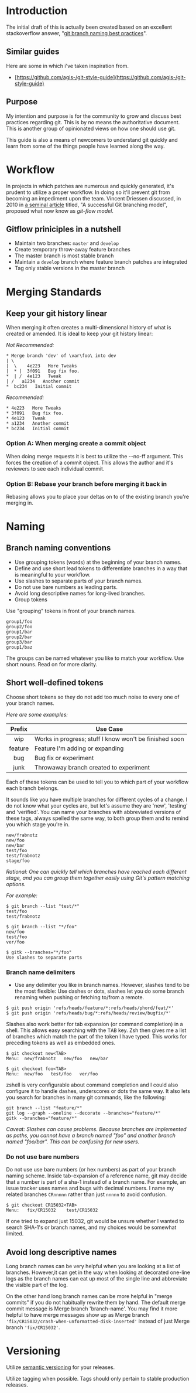 # Introduction

The initial draft of this is actually been created based on an excellent stackoverflow answer, "[git branch naming best practices](http://stackoverflow.com/a/6065944/171217)".

## Similar guides

Here are some in which i've taken inspiration from.

* [https://github.com/agis-/git-style-guide](https://github.com/agis-/git-style-guide)

## Purpose
My intention and purpose is for the community to grow and discuss best practices regarding git. This is by no means the authoritative document. This is another group of opinionated views on how one should use git. 

This guide is also a means of newcomers to understand git quickly and learn from some of the things people have learned along the way.

# Workflow

In projects in which patches are numerous and quickly generated, it's prudent to utilize a proper workflow. In doing so it'll prevent git from becoming an impediment upon the team. Vincent Driessen discussed, in 2010 in [a seminal article](http://nvie.com/posts/a-successful-git-branching-model/) titled, "A successful Git branching model", proposed what now know as *git-flow model*.

## Gitflow priniciples in a nutshell

* Maintain two branches: `master` and `develop`
* Create temporary throw-away feature branches
* The master branch is most stable branch
* Maintain a `develop` branch where feature branch patches are integrated
* Tag only stable versions in the master branch

# Merging Standards

## Keep your git history linear

When merging it often creates a multi-dimensional history of what is created or amended. It is ideal to keep your git history linear:

*Not Recommended:*
```
* Merge branch 'dev' of \var\foo\ into dev
| \
|  \    4e223   More Tweaks
|  * |  3f091   Bug fix foo.
*  | /  4e123   Tweak
| /   a1234   Another commit
*  bc234   Initial commit
```

*Recommended:*

```
* 4e223   More Tweaks
* 3f091   Bug fix foo.
* 4e123   Tweak
* a1234   Another commit
* bc234   Initial commit
```

### Option A: When merging create a commit object

When doing merge requests it is best to utilize the --no-ff argument. This forces the creation of a commit object. This allows the author and it's reviewers to see each individual commit.

### Option B: Rebase your branch before merging it back in

Rebasing allows you to place your deltas on to of the existing branch you're merging in.

# Naming

## Branch naming conventions

* Use grouping tokens (words) at the beginning of your branch names.
* Define and use short lead tokens to differentiate branches in a way that is meaningful to your workflow.
* Use slashes to separate parts of your branch names.
* Do not use bare numbers as leading parts. 
* Avoid long descriptive names for long-lived branches.
* Group tokens

Use "grouping" tokens in front of your branch names.

```
group1/foo
group2/foo
group1/bar
group2/bar
group3/bar
group1/baz
```

The groups can be named whatever you like to match your workflow. Use short nouns. Read on for more clarity.

## Short well-defined tokens

Choose short tokens so they do not add too much noise to every one of your branch names. 

*Here are some examples:*

|Prefix   | Use Case                                              |
|:-------:|-------------------------------------------------------|
| wip     | Works in progress; stuff I know won't be finished soon|
| feature | Feature I'm adding or expanding                       |
| bug     | Bug fix or experiment                                 |
| junk    | Throwaway branch created to experiment                |


Each of these tokens can be used to tell you to which part of your workflow each branch belongs.

It sounds like you have multiple branches for different cycles of a change. I do not know what your cycles are, but let's assume they are 'new', 'testing' and 'verified'. You can name your branches with abbreviated versions of these tags, always spelled the same way, to both group them and to remind you which stage you're in.

```
new/frabnotz
new/foo
new/bar
test/foo
test/frabnotz
stage/foo
```

*Rational: One can quickly tell which branches have reached each different stage, and you can group them together easily using Git's pattern matching options.*

*For example:*

```
$ git branch --list "test/*"
test/foo
test/frabnotz

$ git branch --list "*/foo"
new/foo
test/foo
ver/foo

$ gitk --branches="*/foo"
Use slashes to separate parts
```

### Branch name delimiters

* Use any delimiter you like in branch names. However, slashes tend to be the most flexible: Use dashes or dots, slashes let you do some branch renaming when pushing or fetching to/from a remote.

```
$ git push origin 'refs/heads/feature/*:refs/heads/phord/feat/*'
$ git push origin 'refs/heads/bug/*:refs/heads/review/bugfix/*'
```

Slashes also work better for tab expansion (or command completion) in a shell. This allows easy searching with the <kbd>TAB</kbd> key. Zsh then gives me a list of branches which match the part of the token I have typed. This works for preceding tokens as well as embedded ones.

```
$ git checkout new<TAB>
Menu:  new/frabnotz   new/foo   new/bar
```

```
$ git checkout foo<TAB>
Menu:  new/foo   test/foo   ver/foo
```

zshell is very configurable about command completion and I could also configure it to handle dashes, underscores or dots the same way. 
It also lets you search for branches in many git commands, like the following:

```
git branch --list "feature/*"
git log --graph --oneline --decorate --branches="feature/*" 
gitk --branches="feature/*" 
```

*Caveat: Slashes can cause problems. Because branches are implemented as paths, you cannot have a branch named "foo" and another branch named "foo/bar". This can be confusing for new users.*

### Do not use bare numbers

Do not use use bare numbers (or hex numbers) as part of your branch naming scheme. Inside tab-expansion of a reference name, git may decide that a number is part of a sha-1 instead of a branch name. For example, an issue tracker uses names and bugs with decimal numbers. I name my related branches `CRnnnnn` rather than just `nnnnn` to avoid confusion.

```
$ git checkout CR15032<TAB>
Menu:   fix/CR15032    test/CR15032
```

If one tried to expand just 15032, git would be unsure whether I wanted to search SHA-1's or branch names, and my choices would be somewhat limited.

## Avoid long descriptive names

Long branch names can be very helpful when you are looking at a list of branches. However,it can get in the way when looking at decorated one-line logs as the branch names can eat up most of the single line and abbreviate the visible part of the log.

On the other hand long branch names can be more helpful in "merge commits" if you do not habitually rewrite them by hand. The default merge commit message is Merge branch 'branch-name'. You may find it more helpful to have merge messages show up as Merge branch `'fix/CR15032/crash-when-unformatted-disk-inserted'` instead of just Merge branch `'fix/CR15032'`.


# Versioning

Utilize [semantic versioning](http://semver.org/) for your releases.

Utilize tagging when possible. Tags should only pertain to stable production releases.

